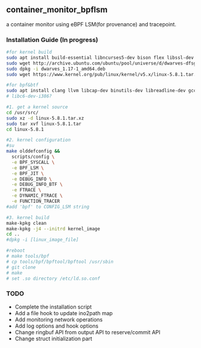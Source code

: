 ## container_monitor_bpflsm
a container monitor using eBPF LSM(for provenance) and tracepoint.  

### Installation Guide (In progress)
```bash
#for kernel build
sudo apt install build-essential libncurses5-dev bison flex libssl-dev libelf-dev bin86 kernel-package
sudo wget http://archive.ubuntu.com/ubuntu/pool/universe/d/dwarves-dfsg/dwarves_1.17-1_amd64.deb
sudo dpkg -i dwarves_1.17-1_amd64.deb
sudo wget https://www.kernel.org/pub/linux/kernel/v5.x/linux-5.8.1.tar.xz -P /usr/src

#for bpf&btf
sudo apt install clang llvm libcap-dev binutils-dev libreadline-dev gcc-multilib
# libc6-dev-i386?

#1. get a kernel source 
cd /usr/src/
sudo xz -d linux-5.8.1.tar.xz
sudo tar xvf linux-5.8.1.tar
cd linux-5.8.1

#2. kernel configuration
#su
make olddefconfig &&
  scripts/config \
  -e BPF_SYSCALL \
  -e BPF_LSM \
  -e BPF_JIT \
  -e DEBUG_INFO \
  -e DEBUG_INFO_BTF \
  -e FTRACE \
  -e DYNAMIC_FTRACE \
  -e FUNCTION_TRACER
#add 'bpf' to CONFIG_LSM string

#3. kernel build
make-kpkg clean
make-kpkg -j4 --initrd kernel_image
cd ..
#dpkg -i [linux_image_file]

#reboot
# make tools/bpf
# cp tools/bpf/bpftool/bpftool /usr/sbin
# git clone
# make
# set .so directory /etc/ld.so.conf 
```

### TODO
- Complete the installation script  
- Add a file hook to update ino2path map 
- Add monitoring network operations  
- Add log options and hook options  
- Change ringbuf API from output API to reserve/commit API
- Change struct initialization part
